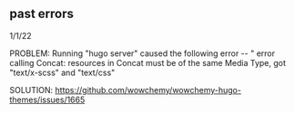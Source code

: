 ## past errors

1/1/22

PROBLEM: Running "hugo server" caused the following error -- " error calling Concat: resources in Concat must be of the same Media Type, got "text/x-scss" and "text/css"

SOLUTION: https://github.com/wowchemy/wowchemy-hugo-themes/issues/1665